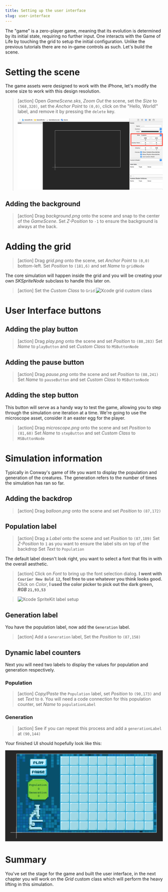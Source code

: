 ```yaml
---
title: Setting up the user interface
slug: user-interface
---
```


The "game" is a zero-player game, meaning that its evolution is determined by its initial state, requiring no further 
input. One interacts with the Game of Life by touching the grid to setup the initial configuration. Unlike the previous
tutorials there are no in-game controls as such. Let's build the scene.

# Setting the scene

The game assets were designed to work with the iPhone, let's modify the scene size to work with this 
design resolution.

> [action]
> Open *GameScene.sks*, *Zoom Out* the scene, set the *Size* to `(568,320)`, set the *Anchor Point* to `(0,0)`, click on the "Hello, World!" label, and remove it by pressing the `delete` key.
>
> ![Xcode scene resize](../Tutorial-Images/xcode_spritekit_size_scene.png)

## Adding the background

> [action]
> Drag *background.png* onto the scene and snap to the center of the *GameScene*.
> Set *Z-Position* to `-1` to ensure the background is always at the back.

# Adding the grid

> [action]
> Drag *grid.png* onto the scene, set *Anchor Point* to `(0,0)` bottom-left.
> Set *Position* to `(181,6)` and set *Name* to `gridNode`

The core simulation will happen inside the grid and you will be creating your own *SKSpriteNode* subclass to 
handle this later on.

> [action]
> Set the *Custom Class* to `Grid`
> ![Xcode grid custom class](../Tutorial-Images/xcode_spritekit_grid_custom_class.png)

# User Interface buttons

## Adding the play button

> [action]
> Drag *play.png* onto the scene and set *Position* to `(88,283)`
> Set *Name* to `playButton` and set *Custom Class* to `MSButtonNode`

## Adding the pause button

> [action]
> Drag *pause.png* onto the scene and set *Position* to `(88,241)`
> Set *Name* to `pauseButton` and set *Custom Class* to `MSButtonNode`

## Adding the step button

This button will serve as a handy way to test the game, allowing you to step through the simulation one iteration at a time.  We're going to use the microscope asset, consider it an easter egg for the player.

> [action]
> Drag *microscope.png* onto the scene and set *Position* to `(81,60)`
> Set *Name* to `stepButton` and set *Custom Class* to `MSButtonNode`

# Simulation information

Typically in Conway's game of life you want to display the population and generation of the creatures.  The generation refers to the number of times the simulation has ran so far.

## Adding the backdrop

> [action]
> Drag *balloon.png* onto the scene and set *Position* to `(87,172)`

## Population label

> [action]
> Drag a *Label* onto the scene and set *Position* to `(87,189)`
> Set *Z-Position* to `1` as you want to ensure the label sits on top of the backdrop
> Set *Text* to `Population`

The default label doesn't look right, you want to select a font that fits in with the overall aesthetic.

> [action]
> Click on *Font* to bring up the font selection dialog. **I went with `Courier New Bold 12`, feel free to
use whatever you think looks good.**
> Click on *Color*, **I used the color picker to pick out the dark green, *RGB* `21,93,53`**

> ![Xcode SpriteKit label setup](../Tutorial-Images/xcode_spritekit_label_setup.png)

## Generation label

You have the population label, now add the `Generation` label.  

> [action]
> Add a `Generation` label, Set the *Position* to `(87,158)`

## Dynamic label counters

Next you will need two labels to display the values for population and generation respectively.

### Population

> [action]
> *Copy/Paste* the `Population` label, set *Position* to `(90,173)` and set *Text* to `0`.
> You will need a code connection for this population counter, set *Name* to `populationLabel`

### Generation

> [action]
> See if you can repeat this process and add a `generationLabel` at `(90,144)`

Your finished UI should hopefully look like this:

![Xcode GameScene UI](../Tutorial-Images/xcode_gamescene_ui.png)

# Summary

You've set the stage for the game and built the user interface, in the next chapter you will work on the *Grid* custom class which will perform the heavy lifting in this simulation.

